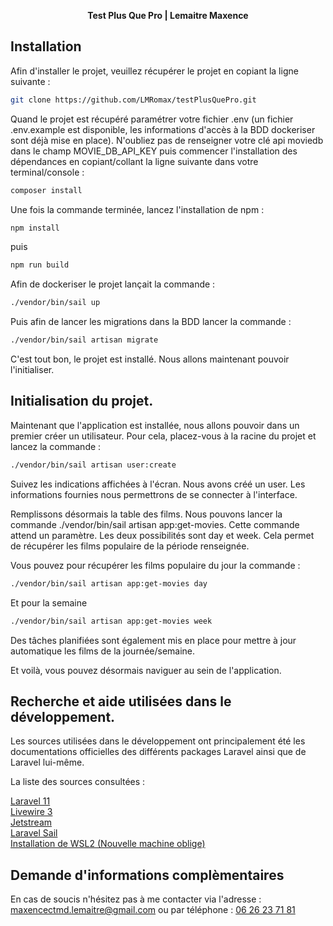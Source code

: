 <p align="center">
    <strong>
        Test Plus Que Pro | Lemaitre Maxence
    </strong>
</p>

## Installation

Afin d'installer le projet, veuillez récupérer le projet en copiant la ligne suivante :

``` bash
git clone https://github.com/LMRomax/testPlusQuePro.git
```

Quand le projet est récupéré paramétrer votre fichier .env (un fichier .env.example est disponible, les informations d'accès 
à la BDD dockeriser sont déjà mise en place). N'oubliez pas de renseigner votre clé api moviedb dans le champ MOVIE_DB_API_KEY puis commencer l'installation des dépendances en copiant/collant la ligne suivante dans votre terminal/console :

``` bash
composer install
```
Une fois la commande terminée, lancez l'installation de npm :

``` bash
npm install
```

puis

``` bash
npm run build
```

Afin de dockeriser le projet lançait la commande :

``` bash
./vendor/bin/sail up
```

Puis afin de lancer les migrations dans la BDD lancer la commande : 

``` bash
./vendor/bin/sail artisan migrate
```

C'est tout bon, le projet est installé. Nous allons maintenant pouvoir l'initialiser.

## Initialisation du projet.

Maintenant que l'application est installée, nous allons pouvoir dans un premier créer un utilisateur. 
Pour cela, placez-vous à la racine du projet et lancez la commande :

``` bash
./vendor/bin/sail artisan user:create
```

Suivez les indications affichées à l'écran. Nous avons créé un user. Les informations fournies 
nous permettrons de se connecter à l'interface.

Remplissons désormais la table des films. Nous pouvons lancer la commande ./vendor/bin/sail artisan app:get-movies.
Cette commande attend un paramètre. Les deux possibilités sont day et week. Cela permet de récupérer les films
populaire de la période renseignée.

Vous pouvez pour récupérer les films populaire du jour la commande : 
``` bash
./vendor/bin/sail artisan app:get-movies day
```

Et pour la semaine 
``` bash
./vendor/bin/sail artisan app:get-movies week
```

Des tâches planifiées sont également mis en place pour mettre à jour automatique les films de la journée/semaine.

Et voilà, vous pouvez désormais naviguer au sein de l'application.

## Recherche et aide utilisées dans le développement.

Les sources utilisées dans le développement ont principalement été les documentations officielles
des différents packages Laravel ainsi que de Laravel lui-même.

La liste des sources consultées :

<a href="https://laravel.com/docs/11.x">Laravel 11</a><br>
<a href="https://livewire.laravel.com/">Livewire 3</a><br>
<a href="https://jetstream.laravel.com/introduction.html">Jetstream</a><br>
<a href="https://laravel.com/docs/11.x/sail">Laravel Sail</a><br>
<a href="https://learn.microsoft.com/fr-fr/windows/wsl/install">Installation de WSL2 (Nouvelle machine oblige)</a><br>

## Demande d'informations complèmentaires

En cas de soucis n'hésitez pas à me contacter via l'adresse : 
<a href="mailto:maxencectmd.lemaitre@gmail.com">maxencectmd.lemaitre@gmail.com</a>
ou par téléphone : 
<a href="tel:0626237181">06 26 23 71 81</a>